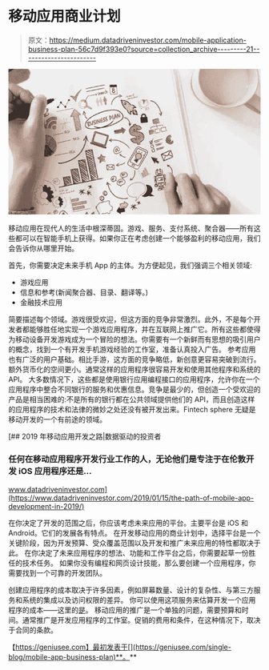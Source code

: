# 移动应用商业计划

> 原文：<https://medium.datadriveninvestor.com/mobile-application-business-plan-56c7d9f393e0?source=collection_archive---------21----------------------->

![](img/ece4716a23f7cd59b5a33c121a0664e3.png)

移动应用在现代人的生活中根深蒂固。游戏、服务、支付系统、聚合器——所有这些都可以在智能手机上获得。如果你正在考虑创建一个能够盈利的移动应用，我们会告诉你从哪里开始。

首先，你需要决定未来手机 App 的主体。为方便起见，我们强调三个相关领域:

*   游戏应用
*   信息和参考(新闻聚合器、目录、翻译等。)
*   金融技术应用

简要描述每个领域。游戏很受欢迎，但这方面的竞争非常激烈。此外，不是每个开发者都能够胜任地实现一个游戏应用程序，并在互联网上推广它。所有这些都使得为移动设备开发游戏成为一个冒险的想法。你需要有一个新鲜而有思想的吸引用户的概念，找到一个有开发手机游戏经验的工作室，准备认真投入广告。
参考应用也有广泛的用户基础。相比手游，这方面的竞争略低，新创意更容易突破到流行。额外货币化的空间更小。通常这样的应用程序很容易开发和使用其他程序和系统的 API。
大多数情况下，这些都是使用银行应用编程接口的应用程序，允许你在一个应用程序中整合不同银行的服务和优惠信息。竞争是最少的，但创造一个受欢迎的产品是相当困难的:不是所有的银行都在公共领域提供他们的 API，而且创造这样的应用程序的技术和法律的微妙之处还没有被开发出来。Fintech sphere 无疑是移动开发的一个有前途的领域。

[](https://www.datadriveninvestor.com/2019/01/15/the-path-of-mobile-app-development-in-2019/) [## 2019 年移动应用开发之路|数据驱动的投资者

### 任何在移动应用程序开发行业工作的人，无论他们是专注于在伦敦开发 iOS 应用程序还是…

www.datadriveninvestor.com](https://www.datadriveninvestor.com/2019/01/15/the-path-of-mobile-app-development-in-2019/) 

在你决定了开发的范围之后，你应该考虑未来应用的平台。主要平台是 iOS 和 Android。它们的发展各有特点。
在开发移动应用的商业计划中，选择平台是一个关键阶段，因为开发预算、受众覆盖范围以及开发和推广未来应用的特性都取决于此。
在你决定了未来应用程序的想法、功能和工作平台之后，你需要起草一份胜任的技术任务。
如果你没有编程和网页设计技能，那么要创建一个应用程序，你需要找到一个可靠的开发团队。

创建应用程序的成本取决于许多因素，例如屏幕数量、设计的复杂性、与第三方服务和系统的集成以及访问权限的差异。
你可以使用这项服务来估算开发一个应用程序的成本——这里的[是](https://estimate.geniusee.com/)。
移动应用的推广是一个单独的问题，需要预算和时间。通常推广是开发应用程序的工作室。促销的费用和条件，在这种情况下，取决于合同的条款。

【https://geniusee.com】最初发表于[](https://geniusee.com/single-blog/mobile-app-business-plan)**。**